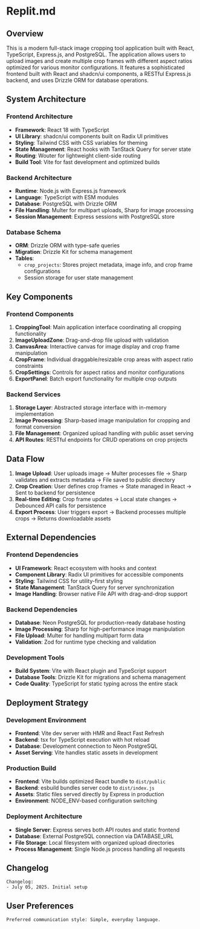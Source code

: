 # Replit.md

## Overview

This is a modern full-stack image cropping tool application built with React, TypeScript, Express.js, and PostgreSQL. The application allows users to upload images and create multiple crop frames with different aspect ratios optimized for various monitor configurations. It features a sophisticated frontend built with React and shadcn/ui components, a RESTful Express.js backend, and uses Drizzle ORM for database operations.

## System Architecture

### Frontend Architecture
- **Framework**: React 18 with TypeScript
- **UI Library**: shadcn/ui components built on Radix UI primitives
- **Styling**: Tailwind CSS with CSS variables for theming
- **State Management**: React hooks with TanStack Query for server state
- **Routing**: Wouter for lightweight client-side routing
- **Build Tool**: Vite for fast development and optimized builds

### Backend Architecture
- **Runtime**: Node.js with Express.js framework
- **Language**: TypeScript with ESM modules
- **Database**: PostgreSQL with Drizzle ORM
- **File Handling**: Multer for multipart uploads, Sharp for image processing
- **Session Management**: Express sessions with PostgreSQL store

### Database Schema
- **ORM**: Drizzle ORM with type-safe queries
- **Migration**: Drizzle Kit for schema management
- **Tables**: 
  - `crop_projects`: Stores project metadata, image info, and crop frame configurations
  - Session storage for user state management

## Key Components

### Frontend Components
1. **CroppingTool**: Main application interface coordinating all cropping functionality
2. **ImageUploadZone**: Drag-and-drop file upload with validation
3. **CanvasArea**: Interactive canvas for image display and crop frame manipulation
4. **CropFrame**: Individual draggable/resizable crop areas with aspect ratio constraints
5. **CropSettings**: Controls for aspect ratios and monitor configurations
6. **ExportPanel**: Batch export functionality for multiple crop outputs

### Backend Services
1. **Storage Layer**: Abstracted storage interface with in-memory implementation
2. **Image Processing**: Sharp-based image manipulation for cropping and format conversion
3. **File Management**: Organized upload handling with public asset serving
4. **API Routes**: RESTful endpoints for CRUD operations on crop projects

## Data Flow

1. **Image Upload**: User uploads image → Multer processes file → Sharp validates and extracts metadata → File saved to public directory
2. **Crop Creation**: User defines crop frames → State managed in React → Sent to backend for persistence
3. **Real-time Editing**: Crop frame updates → Local state changes → Debounced API calls for persistence
4. **Export Process**: User triggers export → Backend processes multiple crops → Returns downloadable assets

## External Dependencies

### Frontend Dependencies
- **UI Framework**: React ecosystem with hooks and context
- **Component Library**: Radix UI primitives for accessible components
- **Styling**: Tailwind CSS for utility-first styling
- **State Management**: TanStack Query for server synchronization
- **Image Handling**: Browser native File API with drag-and-drop support

### Backend Dependencies
- **Database**: Neon PostgreSQL for production-ready database hosting
- **Image Processing**: Sharp for high-performance image manipulation
- **File Upload**: Multer for handling multipart form data
- **Validation**: Zod for runtime type checking and validation

### Development Tools
- **Build System**: Vite with React plugin and TypeScript support
- **Database Tools**: Drizzle Kit for migrations and schema management
- **Code Quality**: TypeScript for static typing across the entire stack

## Deployment Strategy

### Development Environment
- **Frontend**: Vite dev server with HMR and React Fast Refresh
- **Backend**: tsx for TypeScript execution with hot reload
- **Database**: Development connection to Neon PostgreSQL
- **Asset Serving**: Vite handles static assets in development

### Production Build
- **Frontend**: Vite builds optimized React bundle to `dist/public`
- **Backend**: esbuild bundles server code to `dist/index.js`
- **Assets**: Static files served directly by Express in production
- **Environment**: NODE_ENV-based configuration switching

### Deployment Architecture
- **Single Server**: Express serves both API routes and static frontend
- **Database**: External PostgreSQL connection via DATABASE_URL
- **File Storage**: Local filesystem with organized upload directories
- **Process Management**: Single Node.js process handling all requests

## Changelog

```
Changelog:
- July 05, 2025. Initial setup
```

## User Preferences

```
Preferred communication style: Simple, everyday language.
```
